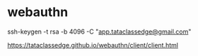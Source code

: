 # webauthn

ssh-keygen -t rsa -b 4096 -C "app.tataclassedge@gmail.com"

https://tataclassedge.github.io/webauthn/client/client.html

